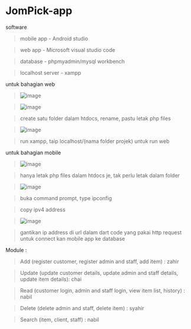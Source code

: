 # JomPick-app

software
> mobile app - Android studio

> web app - Microsoft visual studio code

> database - phpmyadmin/mysql workbench

> localhost server - xampp


untuk bahagian web 
> ![image](https://github.com/zahir248/JomPick-app/assets/90888537/532e1b46-8a8b-4cad-a665-4194b6a0501a)

> ![image](https://github.com/zahir248/JomPick-app/assets/90888537/3f8ed6b6-c558-4d76-82e7-b76f36c2693f)

> create satu folder dalam htdocs, rename, pastu letak php files

> ![image](https://github.com/zahir248/JomPick-app/assets/90888537/6a8bbd99-a117-439d-86a6-358e16d70d83)

> run xampp, taip localhost/(nama folder projek) untuk run web





untuk bahagian mobile
> ![image](https://github.com/zahir248/JomPick-app/assets/90888537/b7999fff-220d-4977-b530-92a9dc9a51b6)

> hanya letak php files dalam htdocs je, tak perlu letak dalam folder

> ![image](https://github.com/zahir248/JomPick-app/assets/90888537/0ac84e9e-5d33-4ccd-9393-2b1f3a90fbc4)

> buka command prompt, type ipconfig

> copy ipv4 address

> ![image](https://github.com/zahir248/JomPick-app/assets/90888537/0572e2fc-cebb-4a1b-b360-64d933eae912)

> gantikan ip address di url dalam dart code yang pakai http request untuk connect kan mobile app ke database


Module :
> Add (register customer, register admin and staff, add item) : zahir

> Update (update customer details, update admin and staff details, update item details): chai

> Read (customer login, admin and staff login, view item list, history) : nabil

> Delete (delete admin and staff, delete item) : syahir

> Search (item, client, staff) : nabil
